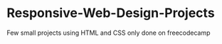 # Responsive-Web-Design-Projects
 Few small projects using HTML and CSS only done on freecodecamp
 

